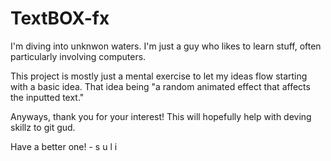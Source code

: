 # TextBOX-fx

I'm diving into unknwon waters. I'm just a guy who likes to learn stuff, often particularly involving computers.

This project is mostly just a mental exercise to let my ideas flow starting with a basic idea. That idea being "a random animated effect that affects the inputted text."

Anyways, thank you for your interest! This will hopefully help with deving skillz to git gud.

Have a better one! - s u l i